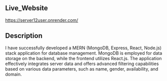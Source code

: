 ## Live_Website

https://server12user.onrender.com/

## Description

I have successfully developed a MERN (MongoDB, Express, React, Node.js) stack application for database management.
MongoDB is employed for data storage on the backend, while the frontend utilizes React.js. The application effectively
integrates server data and offers advanced filtering capabilities based on various data parameters, 
such as name, gender, availability, and domain.
